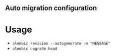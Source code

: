 ## Auto migration configuration

# Usage
- `alembic revision --autogenerate -m "MESSAGE"`
- `alembic upgrade head`